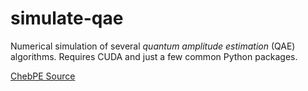 # simulate-qae

Numerical simulation of several *quantum amplitude estimation* (QAE) algorithms.
Requires CUDA and just a few common Python packages.

[ChebPE Source](https://github.com/qiskit-community/ChebAE/blob/main/chebpe.ipynb)
